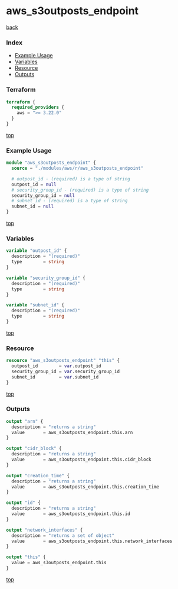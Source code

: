 # aws_s3outposts_endpoint

[back](../aws.md)

### Index

- [Example Usage](#example-usage)
- [Variables](#variables)
- [Resource](#resource)
- [Outputs](#outputs)

### Terraform

```terraform
terraform {
  required_providers {
    aws = ">= 3.22.0"
  }
}
```

[top](#index)

### Example Usage

```terraform
module "aws_s3outposts_endpoint" {
  source = "./modules/aws/r/aws_s3outposts_endpoint"

  # outpost_id - (required) is a type of string
  outpost_id = null
  # security_group_id - (required) is a type of string
  security_group_id = null
  # subnet_id - (required) is a type of string
  subnet_id = null
}
```

[top](#index)

### Variables

```terraform
variable "outpost_id" {
  description = "(required)"
  type        = string
}

variable "security_group_id" {
  description = "(required)"
  type        = string
}

variable "subnet_id" {
  description = "(required)"
  type        = string
}
```

[top](#index)

### Resource

```terraform
resource "aws_s3outposts_endpoint" "this" {
  outpost_id        = var.outpost_id
  security_group_id = var.security_group_id
  subnet_id         = var.subnet_id
}
```

[top](#index)

### Outputs

```terraform
output "arn" {
  description = "returns a string"
  value       = aws_s3outposts_endpoint.this.arn
}

output "cidr_block" {
  description = "returns a string"
  value       = aws_s3outposts_endpoint.this.cidr_block
}

output "creation_time" {
  description = "returns a string"
  value       = aws_s3outposts_endpoint.this.creation_time
}

output "id" {
  description = "returns a string"
  value       = aws_s3outposts_endpoint.this.id
}

output "network_interfaces" {
  description = "returns a set of object"
  value       = aws_s3outposts_endpoint.this.network_interfaces
}

output "this" {
  value = aws_s3outposts_endpoint.this
}
```

[top](#index)